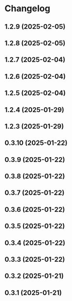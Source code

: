 # Changelog

## 1.2.9 (2025-02-05)

## 1.2.8 (2025-02-05)

## 1.2.7 (2025-02-04)

## 1.2.6 (2025-02-04)

## 1.2.5 (2025-02-04)

## 1.2.4 (2025-01-29)

## 1.2.3 (2025-01-29)

## 0.3.10 (2025-01-22)

## 0.3.9 (2025-01-22)

## 0.3.8 (2025-01-22)

## 0.3.7 (2025-01-22)

## 0.3.6 (2025-01-22)

## 0.3.5 (2025-01-22)

## 0.3.4 (2025-01-22)

## 0.3.3 (2025-01-22)

## 0.3.2 (2025-01-21)

## 0.3.1 (2025-01-21)
